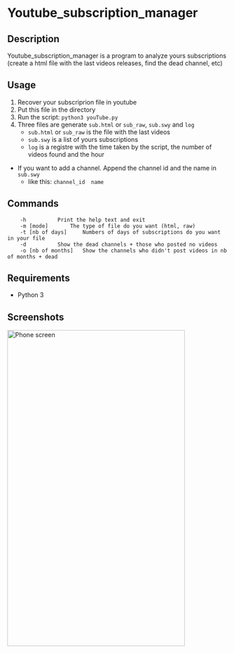 # Youtube_subscription_manager

## Description
Youtube_subscription_manager is a program to analyze yours subscriptions (create a html file with the last videos releases, find the dead channel, etc)

## Usage
1. Recover your subscriprion file in youtube
2. Put this file in the directory
3. Run the script:
``` python3 youTube.py ```
4. Three files are generate `sub.html` or `sub_raw`, `sub.swy` and `log`
    - `sub.html` or `sub_raw` is the file with the last videos
    - `sub.swy` is a list of yours subscriptions
    - `log` is a registre with the time taken by the script, the number of videos found and the hour
- If you want to add a channel. Append the channel id and the name in ` sub.swy`
    - like this: ```channel_id	name ```

## Commands
```	
   	-h			Print the help text and exit
	-m [mode] 		The type of file do you want (html, raw)
	-t [nb of days]		Numbers of days of subscriptions do you want in your file
	-d			Show the dead channels + those who posted no videos
	-o [nb of months]	Show the channels who didn't post videos in nb of months + dead
```

## Requirements
- Python 3


## Screenshots
<p><img src="./screenshot/index.pnj" alt="Phone screen" width=405px height=720px></p>
